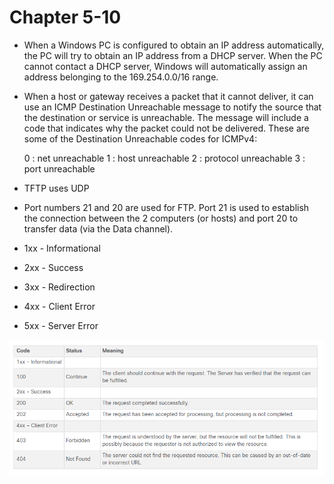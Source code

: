# Chapter 5-10

- When a Windows PC is configured to obtain an IP address automatically, the PC will try to obtain an IP address from a DHCP server. When the PC cannot contact a DHCP server, Windows will automatically assign an address belonging to the 169.254.0.0/16 range.

- When a host or gateway receives a packet that it cannot deliver, it can use an ICMP Destination Unreachable message to notify the source that the destination or service is unreachable. The message will include a code that indicates why the packet could not be delivered. These are some of the Destination Unreachable codes for ICMPv4:

    0 : net unreachable
    1 : host unreachable
    2 : protocol unreachable
    3 : port unreachable

- TFTP uses UDP
- Port numbers 21 and 20 are used for FTP. Port 21 is used to establish the connection between the 2 computers (or hosts) and port 20 to transfer data (via the Data channel).

- 1xx - Informational
- 2xx - Success
- 3xx - Redirection
- 4xx - Client Error
- 5xx - Server Error

![alt text](image.png)

